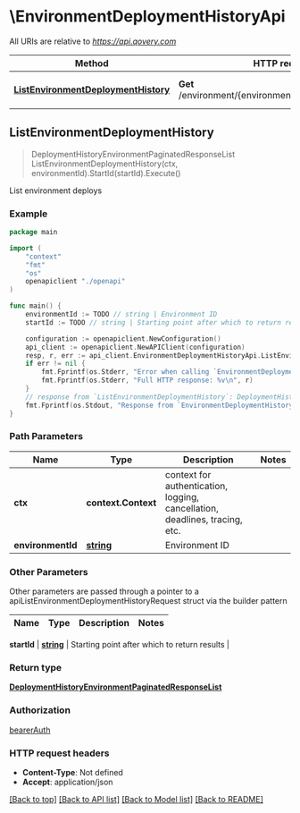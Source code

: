 # \EnvironmentDeploymentHistoryApi

All URIs are relative to *https://api.qovery.com*

Method | HTTP request | Description
------------- | ------------- | -------------
[**ListEnvironmentDeploymentHistory**](EnvironmentDeploymentHistoryApi.md#ListEnvironmentDeploymentHistory) | **Get** /environment/{environmentId}/deploymentHistory | List environment deploys



## ListEnvironmentDeploymentHistory

> DeploymentHistoryEnvironmentPaginatedResponseList ListEnvironmentDeploymentHistory(ctx, environmentId).StartId(startId).Execute()

List environment deploys



### Example

```go
package main

import (
    "context"
    "fmt"
    "os"
    openapiclient "./openapi"
)

func main() {
    environmentId := TODO // string | Environment ID
    startId := TODO // string | Starting point after which to return results (optional)

    configuration := openapiclient.NewConfiguration()
    api_client := openapiclient.NewAPIClient(configuration)
    resp, r, err := api_client.EnvironmentDeploymentHistoryApi.ListEnvironmentDeploymentHistory(context.Background(), environmentId).StartId(startId).Execute()
    if err != nil {
        fmt.Fprintf(os.Stderr, "Error when calling `EnvironmentDeploymentHistoryApi.ListEnvironmentDeploymentHistory``: %v\n", err)
        fmt.Fprintf(os.Stderr, "Full HTTP response: %v\n", r)
    }
    // response from `ListEnvironmentDeploymentHistory`: DeploymentHistoryEnvironmentPaginatedResponseList
    fmt.Fprintf(os.Stdout, "Response from `EnvironmentDeploymentHistoryApi.ListEnvironmentDeploymentHistory`: %v\n", resp)
}
```

### Path Parameters


Name | Type | Description  | Notes
------------- | ------------- | ------------- | -------------
**ctx** | **context.Context** | context for authentication, logging, cancellation, deadlines, tracing, etc.
**environmentId** | [**string**](.md) | Environment ID | 

### Other Parameters

Other parameters are passed through a pointer to a apiListEnvironmentDeploymentHistoryRequest struct via the builder pattern


Name | Type | Description  | Notes
------------- | ------------- | ------------- | -------------

 **startId** | [**string**](string.md) | Starting point after which to return results | 

### Return type

[**DeploymentHistoryEnvironmentPaginatedResponseList**](DeploymentHistoryEnvironmentPaginatedResponseList.md)

### Authorization

[bearerAuth](../README.md#bearerAuth)

### HTTP request headers

- **Content-Type**: Not defined
- **Accept**: application/json

[[Back to top]](#) [[Back to API list]](../README.md#documentation-for-api-endpoints)
[[Back to Model list]](../README.md#documentation-for-models)
[[Back to README]](../README.md)


